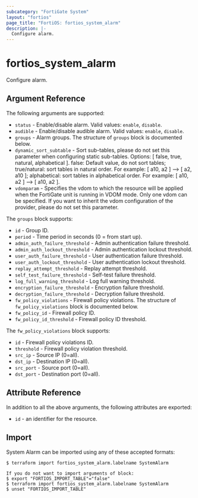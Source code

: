 ```yaml
---
subcategory: "FortiGate System"
layout: "fortios"
page_title: "FortiOS: fortios_system_alarm"
description: |-
  Configure alarm.
---
```


# fortios_system_alarm
Configure alarm.

## Argument Reference

The following arguments are supported:

* `status` - Enable/disable alarm. Valid values: `enable`, `disable`.
* `audible` - Enable/disable audible alarm. Valid values: `enable`, `disable`.
* `groups` - Alarm groups. The structure of `groups` block is documented below.
* `dynamic_sort_subtable` - Sort sub-tables, please do not set this parameter when configuring static sub-tables. Options: [ false, true, natural, alphabetical ]. false: Default value, do not sort tables; true/natural: sort tables in natural order. For example: [ a10, a2 ] --> [ a2, a10 ]; alphabetical: sort tables in alphabetical order. For example: [ a10, a2 ] --> [ a10, a2 ].
* `vdomparam` - Specifies the vdom to which the resource will be applied when the FortiGate unit is running in VDOM mode. Only one vdom can be specified. If you want to inherit the vdom configuration of the provider, please do not set this parameter.

The `groups` block supports:

* `id` - Group ID.
* `period` - Time period in seconds (0 = from start up).
* `admin_auth_failure_threshold` - Admin authentication failure threshold.
* `admin_auth_lockout_threshold` - Admin authentication lockout threshold.
* `user_auth_failure_threshold` - User authentication failure threshold.
* `user_auth_lockout_threshold` - User authentication lockout threshold.
* `replay_attempt_threshold` - Replay attempt threshold.
* `self_test_failure_threshold` - Self-test failure threshold.
* `log_full_warning_threshold` - Log full warning threshold.
* `encryption_failure_threshold` - Encryption failure threshold.
* `decryption_failure_threshold` - Decryption failure threshold.
* `fw_policy_violations` - Firewall policy violations. The structure of `fw_policy_violations` block is documented below.
* `fw_policy_id` - Firewall policy ID.
* `fw_policy_id_threshold` - Firewall policy ID threshold.

The `fw_policy_violations` block supports:

* `id` - Firewall policy violations ID.
* `threshold` - Firewall policy violation threshold.
* `src_ip` - Source IP (0=all).
* `dst_ip` - Destination IP (0=all).
* `src_port` - Source port (0=all).
* `dst_port` - Destination port (0=all).


## Attribute Reference

In addition to all the above arguments, the following attributes are exported:
* `id` - an identifier for the resource.

## Import

System Alarm can be imported using any of these accepted formats:
```
$ terraform import fortios_system_alarm.labelname SystemAlarm

If you do not want to import arguments of block:
$ export "FORTIOS_IMPORT_TABLE"="false"
$ terraform import fortios_system_alarm.labelname SystemAlarm
$ unset "FORTIOS_IMPORT_TABLE"
```
